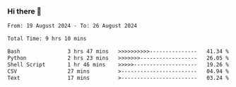 ### Hi there 👋

<!--
**ututono/ututono** is a ✨ _special_ ✨ repository because its `README.md` (this file) appears on your GitHub profile.

Here are some ideas to get you started:

- 🔭 I’m currently working on ...
- 🌱 I’m currently learning ...
- 👯 I’m looking to collaborate on ...
- 🤔 I’m looking for help with ...
- 💬 Ask me about ...
- 📫 How to reach me: ...
- 😄 Pronouns: ...
- ⚡ Fun fact: ...
-->



<!--START_SECTION:waka-->

```txt
From: 19 August 2024 - To: 26 August 2024

Total Time: 9 hrs 10 mins

Bash               3 hrs 47 mins   >>>>>>>>>>---------------   41.34 %
Python             2 hrs 23 mins   >>>>>>>------------------   26.05 %
Shell Script       1 hr 46 mins    >>>>>--------------------   19.26 %
CSV                27 mins         >------------------------   04.94 %
Text               17 mins         >------------------------   03.24 %
```

<!--END_SECTION:waka-->
